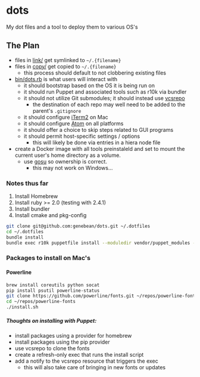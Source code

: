 # dots

My dot files and a tool to deploy them to various OS's

## The Plan

* files in [link/](link) get symlinked to `~/.{filename}`
* files in [copy/](copy) get copied to `~/.{filename}`
  * this process should default to not clobbering existing files
* [bin/dots.rb](bin/dots.rb) is what users will interact with
  * it should bootstrap based on the OS it is being run on
  * it should run Puppet and associated tools such as r10k via bundler
  * it should not utilize Git submodules; it should instead use [vcsrepo](https://forge.puppet.com/puppetlabs/vcsrepo)
    * the destination of each repo may well need to be added to the parent's `.gitignore`
  * it should configure [iTerm2](https://www.iterm2.com/) on Mac
  * it should configure [Atom](https://atom.io/) on all platforms
  * it should offer a choice to skip steps related to GUI programs
  * it should permit host-specific settings / options
    * this will likely be done via entries in a hiera node file
* create a Docker image with all tools preinstaleld and set to mount the current user's home directory as a volume.
  * use [gosu](https://github.com/tianon/gosu) so ownership is correct.
    * this may not work on Windows...

### Notes thus far

1. Install Homebrew
2. Install ruby >= 2.0 (testing with 2.4.1)
3. Install bundler
4. Install cmake and pkg-config

```bash
git clone git@github.com:genebean/dots.git ~/.dotfiles
cd ~/.dotfiles
bundle install
bundle exec r10k puppetfile install --moduledir vendor/puppet_modules --puppetfile puppet/Puppetfile -v
```

### Packages to install on Mac's

#### Powerline

```bash
brew install coreutils python socat
pip install psutil powerline-status
git clone https://github.com/powerline/fonts.git ~/repos/powerline-fonts
cd ~/repos/powerline-fonts
./install.sh
```

##### Thoughts on installing with Puppet:

* install packages using a provider for homebrew
* install packages using the pip provider
* use vcsrepo to clone the fonts
* create a refresh-only exec that runs the install script
* add a notify to the vcsrepo resource that triggers the exec
  * this will also take care of bringing in new fonts or updates

